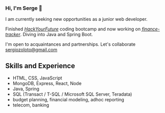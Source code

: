 ### Hi, I'm Serge 👋

I am currently seeking new opportunities as a junior web developer.

Finished [*HackYourFuture*](https://www.hackyourfuture.net/) coding bootcamp
and now working on [*finance-tracker*](https://github.com/sergeyzoloto/finance-tracker). Diving into Java and Spring Boot.

I'm open to acquaintances and partnerships. Let's collaborate
<sergiozoloto@gmail.com>

## Skills and Experience

- HTML, CSS, JavaScript
- MongoDB, Express, React, Node
- Java, Spring
- SQL (Transact / T-SQL / Microsoft SQL Server, Teradata)
- budget planning, financial modeling, adhoc reporting
- telecom, banking

